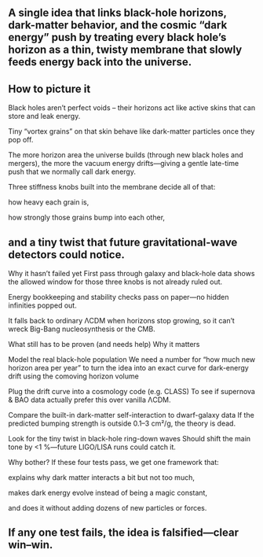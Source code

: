 A single idea that links black-hole horizons, dark-matter behavior, and the cosmic “dark energy” push by treating every black hole’s horizon as a thin, twisty membrane that slowly feeds energy back into the universe.
-----
How to picture it
-----
Black holes aren’t perfect voids – their horizons act like active skins that can store and leak energy.

Tiny “vortex grains” on that skin behave like dark-matter particles once they pop off.

The more horizon area the universe builds (through new black holes and mergers), the more the vacuum energy drifts—giving a gentle late-time push that we normally call dark energy.

Three stiffness knobs built into the membrane decide all of that:

how heavy each grain is,

how strongly those grains bump into each other,

and a tiny twist that future gravitational-wave detectors could notice.
--------------------
Why it hasn’t failed yet
First pass through galaxy and black-hole data shows the allowed window for those three knobs is not already ruled out.

Energy bookkeeping and stability checks pass on paper—no hidden infinities popped out.

It falls back to ordinary ΛCDM when horizons stop growing, so it can’t wreck Big-Bang nucleosynthesis or the CMB.

What still has to be proven (and needs help)
Why it matters

Model the real black-hole population	We need a number for “how much new horizon area per year” to turn the idea into an exact curve for dark-energy drift using the comoving horizon volume

Plug the drift curve into a cosmology code (e.g. CLASS)	To see if supernova & BAO data actually prefer this over vanilla ΛCDM.

Compare the built-in dark-matter self-interaction to dwarf-galaxy data	If the predicted bumping strength is outside 0.1–3 cm²/g, the theory is dead.

Look for the tiny twist in black-hole ring-down waves	Should shift the main tone by <1 %—future LIGO/LISA runs could catch it.


Why bother?
If these four tests pass, we get one framework that:

explains why dark matter interacts a bit but not too much,

makes dark energy evolve instead of being a magic constant,

and does it without adding dozens of new particles or forces.

If any one test fails, the idea is falsified—clear win–win.
---------------------------------------------------

